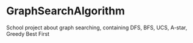 # GraphSearchAlgorithm
School project about graph searching, containing DFS, BFS, UCS, A-star, Greedy Best First
